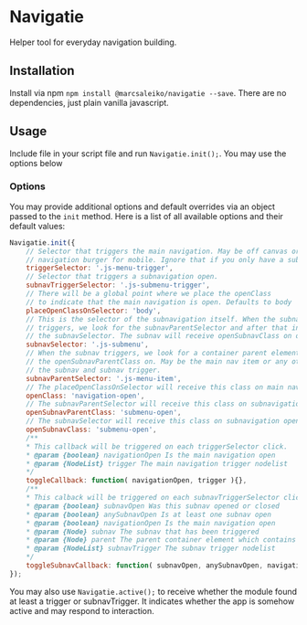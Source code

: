 # Navigatie
Helper tool for everyday navigation building.

## Installation

Install via npm `npm install @marcsaleiko/navigatie --save`. There are no dependencies, just plain vanilla javascript.

## Usage

Include file in your script file and run `Navigatie.init();`. You may use the options below

### Options

You may provide additional options and default overrides via an object passed to the `init` method. Here is a list of all available options and their default values:

```javascript
Navigatie.init({
    // Selector that triggers the main navigation. May be off canvas or plain
    // navigation burger for mobile. Ignore that if you only have a subnav.
    triggerSelector: '.js-menu-trigger',
    // Selector that triggers a subnavigation open.
    subnavTriggerSelector: '.js-submenu-trigger',
    // There will be a global point where we place the openClass
    // to indicate that the main navigation is open. Defaults to body
    placeOpenClassOnSelector: 'body',
    // This is the selector of the subnavigation itself. When the subnav
    // triggers, we look for the subnavParentSelector and after that inside
    // the subnavSelector. The subnav will receive openSubnavClass on open.
    subnavSelector: '.js-submenu',
    // When the subnav triggers, we look for a container parent element, we can place
    // the openSubnavParentClass on. May be the main nav item or any other parent of 
    // the subnav and subnav trigger.
    subnavParentSelector: '.js-menu-item',
    // The placeOpenClassOnSelector will receive this class on main navigation open
    openClass: 'navigation-open',
    // The subnavParentSelector will receive this class on subnavigation open
    openSubnavParentClass: 'submenu-open',
    // The subnavSelector will receive this class on subnavigation open
    openSubnavClass: 'submenu-open',
    /**
    * This callback will be triggered on each triggerSelector click.
    * @param {boolean} navigationOpen Is the main navigation open
    * @param {NodeList} trigger The main navigation trigger nodelist 
    */
    toggleCallback: function( navigationOpen, trigger ){},
    /**
    * This calback will be triggered on each subnavTriggerSelector click.
    * @param {boolean} subnavOpen Was this subnav opened or closed
    * @param {boolean} anySubnavOpen Is at least one subnav open
    * @param {boolean} navigationOpen Is the main navigation open
    * @param {Node} subnav The subnav that has been triggered
    * @param {Node} parent The parent container element which contains the subnav and the trigger
    * @param {NodeList} subnavTrigger The subnav trigger nodelist
    */
    toggleSubnavCallback: function( subnavOpen, anySubnavOpen, navigationOpen, subnav, parent, subnavTrigger ){},
});
```

You may also use `Navigatie.active();` to receive whether the module found at least a trigger or subnavTrigger. It indicates whether the app is somehow active and may respond to interaction.